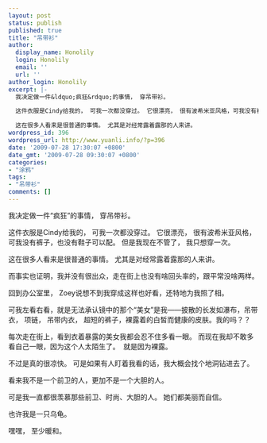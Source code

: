 ```yaml
---
layout: post
status: publish
published: true
title: "吊带衫"
author:
  display_name: Honolily
  login: Honolily
  email: ''
  url: ''
author_login: Honolily
excerpt: |-
  我决定做一件&ldquo;疯狂&rdquo;的事情， 穿吊带衫。

  这件衣服是Cindy给我的， 可我一次都没穿过。 它很漂亮， 很有波希米亚风格，可我没有裤子，也没有鞋子可以配。 但是我现在不管了， 我只想穿一次。

  这在很多人看来是很普通的事情。 尤其是对经常露着露那的人来讲。
wordpress_id: 396
wordpress_url: http://www.yuanli.info/?p=396
date: '2009-07-28 17:30:07 +0800'
date_gmt: '2009-07-28 09:30:07 +0800'
categories:
- "涂鸦"
tags:
- "吊带衫"
comments: []
---
```

<p>我决定做一件&ldquo;疯狂&rdquo;的事情， 穿吊带衫。</p>
<p>这件衣服是Cindy给我的， 可我一次都没穿过。 它很漂亮， 很有波希米亚风格，可我没有裤子，也没有鞋子可以配。 但是我现在不管了， 我只想穿一次。</p>
<p>这在很多人看来是很普通的事情。 尤其是对经常露着露那的人来讲。<a id="more"></a><a id="more-396"></a></p>
<p>而事实也证明，我并没有很出众，走在街上也没有啥回头率的，跟平常没啥两样。</p>
<p>回到办公室里， Zoey说想不到我穿成这样也好看，还特地为我照了相。</p>
<p>可我左看右看，就是无法承认镜中的那个&ldquo;美女&rdquo;是我&mdash;&mdash;披散的长发如瀑布，吊带衣， 项链， 吊带内衣， 超短的裤子，裸露着的白皙而健康的皮肤。我的吗？？</p>
<p>每次走在街上，看到衣着暴露的美女我都会忍不住多看一眼。 而现在我却不敢多看自己一眼，因为这个人太陌生了。 &nbsp;就是因为裸露。</p>
<p>不过是真的很凉快。 可是如果有人盯着我看的话，我大概会找个地洞钻进去了。</p>
<p>看来我不是一个前卫的人，更加不是一个大胆的人。</p>
<p>可是我一直都很羡慕那些前卫、时尚、大胆的人。 她们都美丽而自信。</p>
<p>也许我是一只乌龟。</p>
<p>嘿嘿， 至少暖和。</p>

